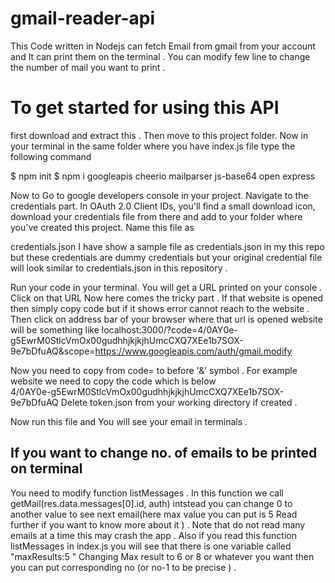 # gmail-reader-api
This Code written in Nodejs can fetch Email from gmail from your account and It can print 
them on the terminal . You can modify few line to change the number of mail you want to print .

# To get started for using this API 
first download and extract this . Then move to this project folder.
Now in your terminal in the same folder where you have index.js file type the following 
command 


$ npm init
$ npm i googleapis cheerio mailparser js-base64 open express

Now to Go to google developers console in your project. Navigate to the credentials part.
In OAuth 2.0 Client IDs, you'll find a small download icon, download your credentials
file from there and add to your folder where you've created this project. Name this file as

credentials.json
I have show a sample file as credentials.json in my this repo but these credentials are dummy
credentials but your original credential file will look similar to credentials.json in this
repository .

Run your code in your terminal. You will get a URL printed on your console .
Click on that URL Now here comes the tricky part . If that website is opened then simply copy 
code but if it shows error cannot reach to the website .
Then click on address bar of your browser where that url is opened website will be something like 
localhost:3000/?code=4/0AY0e-g5EwrM0StlcVmOx00gudhhjkjkjhUmcCXQ7XEe1b7SOX-9e7bDfuAQ&scope=https://www.googleapis.com/auth/gmail.modify

Now you need to copy from code= to before '&' symbol . For example website we need to copy the
code which is below   
4/0AY0e-g5EwrM0StlcVmOx00gudhhjkjkjhUmcCXQ7XEe1b7SOX-9e7bDfuAQ
Delete token.json from your working directory if created .

Now run this file and You will see your email in terminals .

##  If you want to change  no. of emails to be printed on terminal
You need to modify function listMessages . In this function we call 
getMail(res.data.messages[0].id, auth) intstead you can change 0 to another value to see next email(here max value you 
can put is 5  Read further if you want to know more about it ) .
Note that do not read many emails at a time this may crash the app .
Also if you read this function listMessages in index.js you will see that there is one variable called "maxResults:5 "
Changing Max result to 6 or 8 or whatever you want then you can put corresponding no (or no-1 to be precise ) . 


